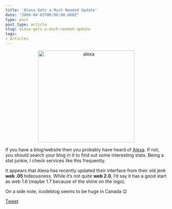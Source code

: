 ```yaml
---
title: 'Alexa Gets a Much Needed Update'
date: "2009-04-03T00:00:00.000Z"
type: post 
post_type: article
slug: alexa-gets-a-much-needed-update
tags: 
- Articles
---
```

<p style="text-align: center;">
  <a href="http://brandontreb.com/wp-content/uploads/2009/04/alexa.png"><img class="size-medium wp-image-180 alignnone" title="alexa" src="/uploads/2009/alexa-300x286.png" alt="alexa" width="300" height="286" /></a>
</p>

<p style="text-align: left;">
  If you have a blog/website then you probably have heard of <a href="http://alexa.com">Alexa</a>. If not, you should search your blog in it to find out some interesting stats. Being a stat junkie, I check services like this frequently.
</p>

<p style="text-align: left;">
  It appears that Alexa has recently updated their interface from their old jenk <strong>web .05 </strong>hideousness. While it&#8217;s not quite <strong>web 2.0</strong>, I&#8217;d say it has a good start as web 1.6 (maybe 1.7 because of the shine on the logo).
</p>

<p style="text-align: left;">
  On a side note, icodeblog seems to be huge in Canada 😉
</p>

<div style="">
  <a href="http://twitter.com/share" class="twitter-share-button" data-count="horizontal" data-text="Alexa Gets a Much Needed Update" data-url="http://brandontreb.com/alexa-gets-a-much-needed-update"  data-via="brandontreb" data-related="brandontreb:">Tweet</a>
</div>
